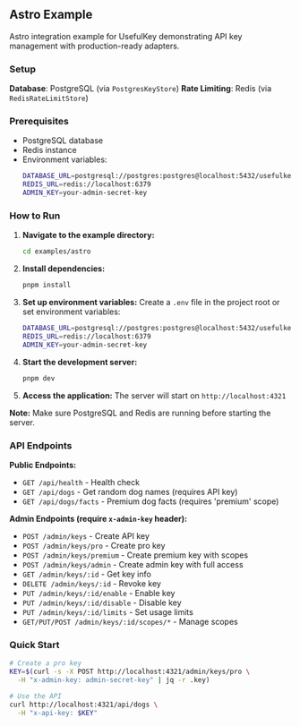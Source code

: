 ## Astro Example

Astro integration example for UsefulKey demonstrating API key management with production-ready adapters.

### Setup

**Database**: PostgreSQL (via `PostgresKeyStore`)
**Rate Limiting**: Redis (via `RedisRateLimitStore`)

### Prerequisites

- PostgreSQL database
- Redis instance
- Environment variables:
  ```bash
  DATABASE_URL=postgresql://postgres:postgres@localhost:5432/usefulkey
  REDIS_URL=redis://localhost:6379
  ADMIN_KEY=your-admin-secret-key
  ```

### How to Run

1. **Navigate to the example directory:**
   ```bash
   cd examples/astro
   ```

2. **Install dependencies:**
   ```bash
   pnpm install
   ```

3. **Set up environment variables:**
   Create a `.env` file in the project root or set environment variables:
   ```bash
   DATABASE_URL=postgresql://postgres:postgres@localhost:5432/usefulkey
   REDIS_URL=redis://localhost:6379
   ADMIN_KEY=your-admin-secret-key
   ```

4. **Start the development server:**
   ```bash
   pnpm dev
   ```

5. **Access the application:**
   The server will start on `http://localhost:4321`

**Note:** Make sure PostgreSQL and Redis are running before starting the server.

### API Endpoints

**Public Endpoints:**
- `GET /api/health` - Health check
- `GET /api/dogs` - Get random dog names (requires API key)
- `GET /api/dogs/facts` - Premium dog facts (requires 'premium' scope)

**Admin Endpoints (require `x-admin-key` header):**
- `POST /admin/keys` - Create API key
- `POST /admin/keys/pro` - Create pro key
- `POST /admin/keys/premium` - Create premium key with scopes
- `POST /admin/keys/admin` - Create admin key with full access
- `GET /admin/keys/:id` - Get key info
- `DELETE /admin/keys/:id` - Revoke key
- `PUT /admin/keys/:id/enable` - Enable key
- `PUT /admin/keys/:id/disable` - Disable key
- `PUT /admin/keys/:id/limits` - Set usage limits
- `GET/PUT/POST /admin/keys/:id/scopes/*` - Manage scopes

### Quick Start

```bash
# Create a pro key
KEY=$(curl -s -X POST http://localhost:4321/admin/keys/pro \
  -H "x-admin-key: admin-secret-key" | jq -r .key)

# Use the API
curl http://localhost:4321/api/dogs \
  -H "x-api-key: $KEY"
```
